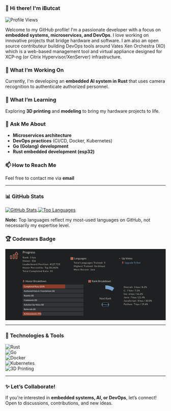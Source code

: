 ### 👋 Hi there! I'm **iButcat**  

<a><img align="center" src="https://komarev.com/ghpvc/?username=iButcat" alt="Profile Views" /></a>  

Welcome to my GitHub profile! I'm a passionate developer with a focus on **embedded systems, microservices, and DevOps**. I love working on innovative projects that bridge hardware and software. I am also an open source contributeur building DevOps tools around Vates Xen Orchestra (XO) which is a web-based management tool and virtual appliance designed for XCP-ng (or Citrix Hypervisor/XenServer) infrastructure.

### 🔭 **What I’m Working On**  
Currently, I'm developing an **embedded AI system in Rust** that uses camera recognition to authenticate authorized personnel.  

### 🌱 **What I’m Learning**  
Exploring **3D printing** and **modeling** to bring my hardware projects to life.  

### 💬 **Ask Me About**  
- **Microservices architecture**  
- **DevOps practices** (CI/CD, Docker, Kubernetes)  
- **Go (Golang) development** 
- **Rust embedded development (esp32)** 

### 📫 **How to Reach Me**  
Feel free to contact me via **email**

---

### 📊 **GitHub Stats**  

<a href="https://github.com/iButcat">
  <img align="center" src="https://github-readme-stats.vercel.app/api?username=iButcat&count_private=true&show_icons=true&theme=synthwave&exclude_repo=terraform-associate-practice&show=prs_merged,prs_merged_percentage&include_all_commits=true&border_radius=10&rank_icon=github&card_width=500" alt="GitHub Stats" />
</a>
<a href="https://github.com/iButcat">
  <img align="center" src="https://github-readme-stats.vercel.app/api/top-langs/?username=iButcat&count_private=true&langs_count=8&layout=compact&theme=synthwave&exclude_repo=terraform-associate-practice&hide=html,css&border_radius=10&card_width=500" alt="Top Languages" />
</a>  

**Note:** Top languages reflect my most-used languages on GitHub, not necessarily my expertise level.  

### 🏆 **Codewars Badge**  
<a>
  <img align="center" src="https://github.com/iButcat/iButcat/blob/main/codewars.png" alt="Codewars Rank" />
</a>  

---

### 🔨 **Technologies & Tools**  

![Rust](https://img.shields.io/badge/-Rust-000000?style=flat&logo=rust)  
![Go](https://img.shields.io/badge/-Go-00ADD8?style=flat&logo=go)  
![Docker](https://img.shields.io/badge/-Docker-2496ED?style=flat&logo=docker)  
![Kubernetes](https://img.shields.io/badge/-Kubernetes-326CE5?style=flat&logo=kubernetes)  
![3D Printing](https://img.shields.io/badge/-3D_Printing-FF6E00?style=flat&logo=blender)  

---

### ✨ **Let’s Collaborate!**  
If you're interested in **embedded systems, AI, or DevOps**, let’s connect! Open to discussions, contributions, and new ideas.  
